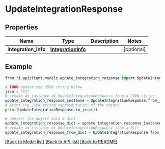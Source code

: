 # UpdateIntegrationResponse


## Properties

Name | Type | Description | Notes
------------ | ------------- | ------------- | -------------
**integration_info** | [**IntegrationInfo**](IntegrationInfo.md) |  | [optional] 

## Example

```python
from ri.apiclient.models.update_integration_response import UpdateIntegrationResponse

# TODO update the JSON string below
json = "{}"
# create an instance of UpdateIntegrationResponse from a JSON string
update_integration_response_instance = UpdateIntegrationResponse.from_json(json)
# print the JSON string representation of the object
print(UpdateIntegrationResponse.to_json())

# convert the object into a dict
update_integration_response_dict = update_integration_response_instance.to_dict()
# create an instance of UpdateIntegrationResponse from a dict
update_integration_response_from_dict = UpdateIntegrationResponse.from_dict(update_integration_response_dict)
```
[[Back to Model list]](../README.md#documentation-for-models) [[Back to API list]](../README.md#documentation-for-api-endpoints) [[Back to README]](../README.md)

